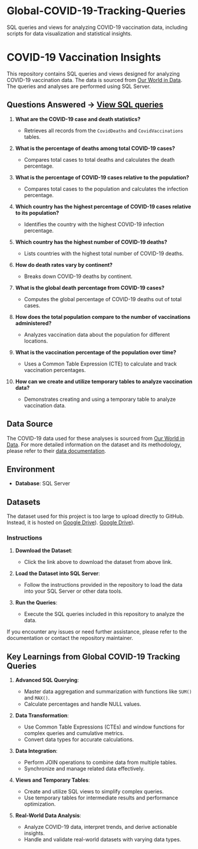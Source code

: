 # Global-COVID-19-Tracking-Queries
SQL queries and views for analyzing COVID-19 vaccination data, including scripts for data visualization and statistical insights.


# COVID-19 Vaccination Insights

This repository contains SQL queries and views designed for analyzing COVID-19 vaccination data. The data is sourced from [Our World in Data](https://ourworldindata.org/covid-cases). The queries and analyses are performed using SQL Server.
## Questions Answered -> <a href ="https://github.com/muktanpromish/SQL_Global-COVID-19-Tracking-Queries/blob/main/covid19_sqlcmd.sql" target="_blank">View SQL queries </a>

1. **What are the COVID-19 case and death statistics?**
   - Retrieves all records from the `CovidDeaths` and `CovidVaccinations` tables.

2. **What is the percentage of deaths among total COVID-19 cases?**
   - Compares total cases to total deaths and calculates the death percentage.

3. **What is the percentage of COVID-19 cases relative to the population?**
   - Compares total cases to the population and calculates the infection percentage.

4. **Which country has the highest percentage of COVID-19 cases relative to its population?**
   - Identifies the country with the highest COVID-19 infection percentage.

5. **Which country has the highest number of COVID-19 deaths?**
   - Lists countries with the highest total number of COVID-19 deaths.

6. **How do death rates vary by continent?**
   - Breaks down COVID-19 deaths by continent.

7. **What is the global death percentage from COVID-19 cases?**
   - Computes the global percentage of COVID-19 deaths out of total cases.

8. **How does the total population compare to the number of vaccinations administered?**
   - Analyzes vaccination data about the population for different locations.

9. **What is the vaccination percentage of the population over time?**
   - Uses a Common Table Expression (CTE) to calculate and track vaccination percentages.

10. **How can we create and utilize temporary tables to analyze vaccination data?**
    - Demonstrates creating and using a temporary table to analyze vaccination data.

## Data Source

The COVID-19 data used for these analyses is sourced from [Our World in Data](https://ourworldindata.org/covid-cases). For more detailed information on the dataset and its methodology, please refer to their [data documentation](https://ourworldindata.org/covid-data).

## Environment

- **Database**: SQL Server

## Datasets

The dataset used for this project is too large to upload directly to GitHub. Instead, it is hosted on 
[Google Drive](https://drive.google.com/file/d/152Z6L8jweM9B-KSfM9aQIVh3PibmE6hK/view?usp=drive_link)).
[Google Drive](https://drive.google.com/file/d/1WPEXjkFe8LYmyIapuRYQrAJDjSol8boZ/view?usp=drive_link)).

### Instructions

1. **Download the Dataset**:
   - Click the link above to download the dataset from above link.

2. **Load the Dataset into SQL Server**:
   - Follow the instructions provided in the repository to load the data into your SQL Server or other data tools.

3. **Run the Queries**:
   - Execute the SQL queries included in this repository to analyze the data.

If you encounter any issues or need further assistance, please refer to the documentation or contact the repository maintainer.



## Key Learnings from Global COVID-19 Tracking Queries

1. **Advanced SQL Querying**:
   - Master data aggregation and summarization with functions like `SUM()` and `MAX()`.
   - Calculate percentages and handle NULL values.

2. **Data Transformation**:
   - Use Common Table Expressions (CTEs) and window functions for complex queries and cumulative metrics.
   - Convert data types for accurate calculations.

3. **Data Integration**:
   - Perform JOIN operations to combine data from multiple tables.
   - Synchronize and manage related data effectively.

4. **Views and Temporary Tables**:
   - Create and utilize SQL views to simplify complex queries.
   - Use temporary tables for intermediate results and performance optimization.

5. **Real-World Data Analysis**:
   - Analyze COVID-19 data, interpret trends, and derive actionable insights.
   - Handle and validate real-world datasets with varying data types.


